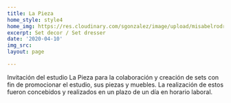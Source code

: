 ```yaml
---
title: La Pieza
home_style: style4
home_img: https://res.cloudinary.com/sgonzalez/image/upload/misabelrodriguez/la-pieza/01.jpg
excerpt: Set decor / Set dresser
date: '2020-04-10'
img_src: 
layout: page

---
```

Invitación del estudio La Pieza para la colaboración y creación de sets con fin de promocionar el estudio, sus piezas y muebles. La realización de estos fueron concebidos y realizados en un plazo de un día en horario laboral.